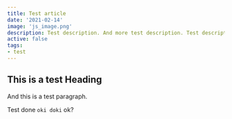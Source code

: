 ```yaml
---
title: Test article
date: '2021-02-14'
image: 'js_image.png'
description: Test description. And more test description. Test description. And more test description. Test description. And more test description.
active: false
tags:
- test
---
```


## This is a test Heading ##

And this is a test paragraph.

Test done `oki doki` ok?